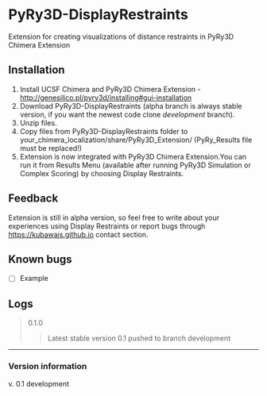 # PyRy3D-DisplayRestraints

Extension for creating visualizations of distance restraints in PyRy3D Chimera Extension

## Installation

1. Install UCSF Chimera and PyRy3D Chimera Extension - http://genesilico.pl/pyry3d/installing#gui-installation
2. Download PyRy3D-DisplayRestraints (alpha branch is always stable version, if you want the newest code clone *development* branch).
3. Unzip files.
4. Copy files from PyRy3D-DisplayRestraints folder to your_chimera_localization/share/PyRy3D_Extension/ (PyRy_Results file must be replaced!)
5. Extension is now integrated with PyRy3D Chimera Extension.You can run it from Results Menu (available after running PyRy3D Simulation or Complex Scoring) by choosing Display Restraints.

## Feedback

Extension is still in alpha version, so feel free to write about your experiences using Display Restraints or report bugs through https://kubawajs.github.io contact section.

## Known bugs

- [ ] Example

## Logs

> 0.1.0
>> Latest stable version 0.1 pushed to branch development


----------

### Version information

v. 0.1 development
